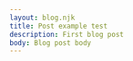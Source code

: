 ```yaml
---
layout: blog.njk    
title: Post example test
description: First blog post
body: Blog post body
---
```


